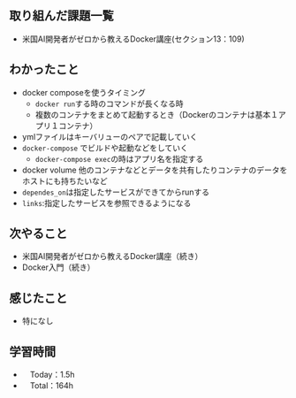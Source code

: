 ## 取り組んだ課題一覧
- 米国AI開発者がゼロから教えるDocker講座(セクション13：109)

## わかったこと
- docker composeを使うタイミング
  - `docker run`する時のコマンドが長くなる時
  - 複数のコンテナをまとめて起動するとき（Dockerのコンテナは基本１アプリ１コンテナ）
- ymlファイルはキーバリューのペアで記載していく
- `docker-compose` でビルドや起動などをしていく
  - `docker-compose exec`の時はアプリ名を指定する
- docker volume 他のコンテナなどとデータを共有したりコンテナのデータをホストにも持ちたいなど
- `dependes_on`は指定したサービスができてからrunする
- `links`:指定したサービスを参照できるようになる

## 次やること
- 米国AI開発者がゼロから教えるDocker講座（続き）
- Docker入門（続き）

## 感じたこと
- 特になし

## 学習時間
- 　Today：1.5h
- 　Total：164h